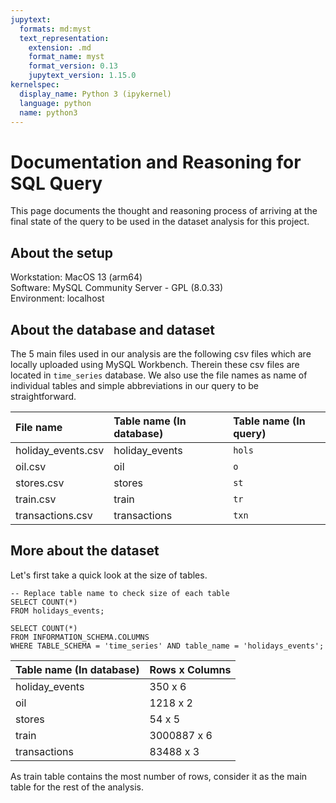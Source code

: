 ```yaml
---
jupytext:
  formats: md:myst
  text_representation:
    extension: .md
    format_name: myst
    format_version: 0.13
    jupytext_version: 1.15.0
kernelspec:
  display_name: Python 3 (ipykernel)
  language: python
  name: python3
---
```


# Documentation and Reasoning for SQL Query

This page documents the thought and reasoning process of arriving at the final state of the query to be used in the dataset analysis for this project.

## About the setup

Workstation: MacOS 13 (arm64)<br>
Software: MySQL Community Server - GPL (8.0.33)<br>
Environment: localhost

## About the database and dataset

The 5 main files used in our analysis are the following csv files which are locally uploaded using MySQL Workbench. Therein these csv files are located in `time_series` database. We also use the file names as name of individual tables and simple abbreviations in our query to be straightforward.


| File name | Table name (In database) | Table name (In query)
| :--- | :--- | :---
| holiday_events.csv | holiday_events | `hols`
| oil.csv | oil | `o`
| stores.csv | stores | `st`
| train.csv | train | `tr`
| transactions.csv | transactions | `txn`

## More about the dataset

Let's first take a quick look at the size of tables.

```{code-cell}
-- Replace table name to check size of each table
SELECT COUNT(*)
FROM holidays_events;

SELECT COUNT(*) 
FROM INFORMATION_SCHEMA.COLUMNS
WHERE TABLE_SCHEMA = 'time_series' AND table_name = 'holidays_events';
```

| Table name (In database) | Rows x Columns
| :--- | :---
| holiday_events | 350 x 6
| oil | 1218 x 2
| stores | 54 x 5
| train | 3000887 x 6
| transactions | 83488 x 3

As train table contains the most number of rows, consider it as the main table for the rest of the analysis.